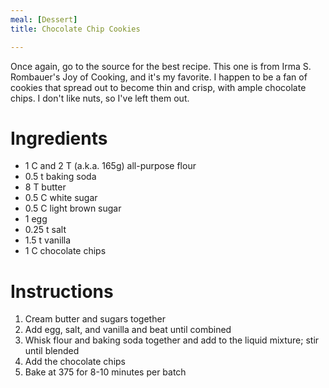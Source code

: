 ```yaml
---
meal: [Dessert]
title: Chocolate Chip Cookies

---
```

Once again, go to the source for the best recipe.  This one is from Irma S. Rombauer's Joy of Cooking, and it's my favorite.  I happen to be a fan of cookies that spread out to become thin and crisp, with ample chocolate chips.  I don't like nuts, so I've left them out.

# Ingredients

* 1 C and 2 T (a.k.a. 165g) all-purpose flour
* 0.5 t baking soda
* 8 T butter
* 0.5 C white sugar
* 0.5 C light brown sugar
* 1 egg
* 0.25 t salt
* 1.5 t vanilla
* 1 C chocolate chips

# Instructions

 1. Cream butter and sugars together
 1. Add egg, salt, and vanilla and beat until combined
 1. Whisk flour and baking soda together and add to the liquid mixture; stir until blended
 1. Add the chocolate chips
 1. Bake at 375 for 8-10 minutes per batch

